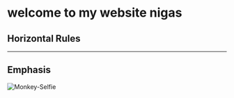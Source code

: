 # welcome to my website nigas

## Horizontal Rules


___


## Emphasis

![Monkey-Selfie](https://github.com/KLAUSDEZNUT/KLAUSDEZNUT.github.io/assets/163886436/b335ea8c-0848-4f8d-8621-6d52d64bcb5b)
